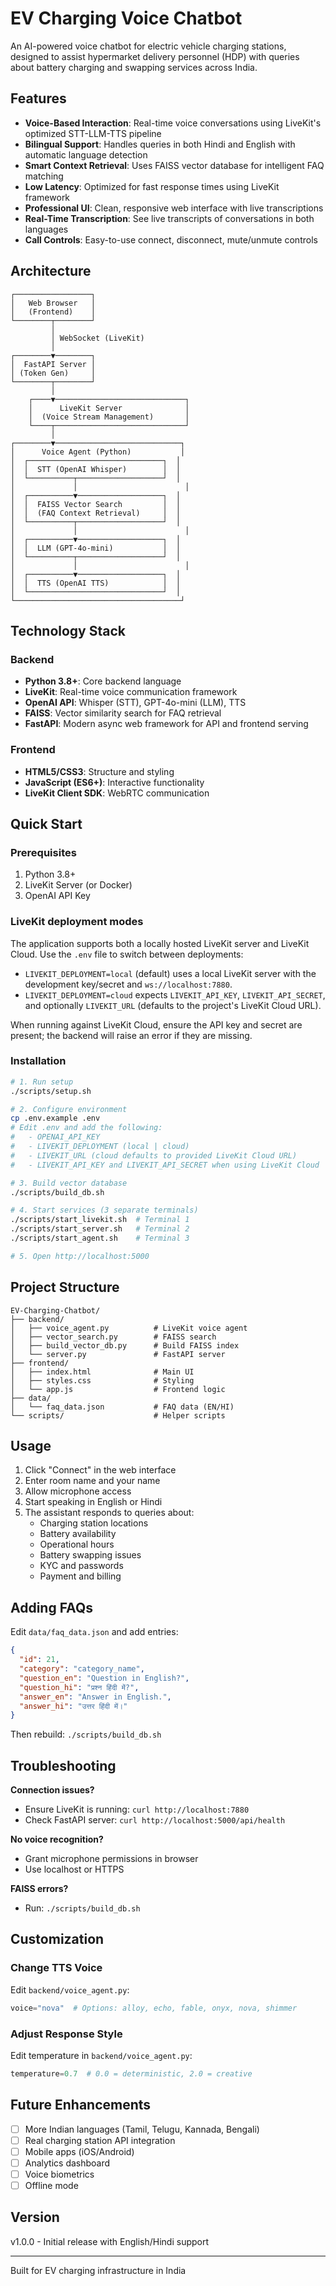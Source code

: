 # EV Charging Voice Chatbot

An AI-powered voice chatbot for electric vehicle charging stations, designed to assist hypermarket delivery personnel (HDP) with queries about battery charging and swapping services across India.

## Features

- **Voice-Based Interaction**: Real-time voice conversations using LiveKit's optimized STT-LLM-TTS pipeline
- **Bilingual Support**: Handles queries in both Hindi and English with automatic language detection
- **Smart Context Retrieval**: Uses FAISS vector database for intelligent FAQ matching
- **Low Latency**: Optimized for fast response times using LiveKit framework
- **Professional UI**: Clean, responsive web interface with live transcriptions
- **Real-Time Transcription**: See live transcripts of conversations in both languages
- **Call Controls**: Easy-to-use connect, disconnect, mute/unmute controls

## Architecture

```
┌─────────────────┐
│   Web Browser   │
│   (Frontend)    │
└────────┬────────┘
         │
         │ WebSocket (LiveKit)
         │
┌────────▼────────┐
│  FastAPI Server │
│ (Token Gen)     │
└────────┬────────┘
         │
    ┌────▼─────────────────────────────┐
    │      LiveKit Server              │
    │  (Voice Stream Management)       │
    └────┬─────────────────────────────┘
         │
┌────────▼────────────────────────────┐
│      Voice Agent (Python)           │
│  ┌──────────────────────────────┐  │
│  │  STT (OpenAI Whisper)        │  │
│  └──────────┬───────────────────┘  │
│             │                        │
│  ┌──────────▼───────────────────┐  │
│  │  FAISS Vector Search         │  │
│  │  (FAQ Context Retrieval)     │  │
│  └──────────┬───────────────────┘  │
│             │                        │
│  ┌──────────▼───────────────────┐  │
│  │  LLM (GPT-4o-mini)           │  │
│  └──────────┬───────────────────┘  │
│             │                        │
│  ┌──────────▼───────────────────┐  │
│  │  TTS (OpenAI TTS)            │  │
│  └──────────────────────────────┘  │
└─────────────────────────────────────┘
```

## Technology Stack

### Backend
- **Python 3.8+**: Core backend language
- **LiveKit**: Real-time voice communication framework
- **OpenAI API**: Whisper (STT), GPT-4o-mini (LLM), TTS
- **FAISS**: Vector similarity search for FAQ retrieval
- **FastAPI**: Modern async web framework for API and frontend serving

### Frontend
- **HTML5/CSS3**: Structure and styling
- **JavaScript (ES6+)**: Interactive functionality
- **LiveKit Client SDK**: WebRTC communication

## Quick Start

### Prerequisites

1. Python 3.8+
2. LiveKit Server (or Docker)
3. OpenAI API Key

### LiveKit deployment modes

The application supports both a locally hosted LiveKit server and LiveKit Cloud. Use the `.env` file to switch between deployments:

- `LIVEKIT_DEPLOYMENT=local` (default) uses a local LiveKit server with the development key/secret and `ws://localhost:7880`.
- `LIVEKIT_DEPLOYMENT=cloud` expects `LIVEKIT_API_KEY`, `LIVEKIT_API_SECRET`, and optionally `LIVEKIT_URL` (defaults to the project's LiveKit Cloud URL).

When running against LiveKit Cloud, ensure the API key and secret are present; the backend will raise an error if they are missing.

### Installation

```bash
# 1. Run setup
./scripts/setup.sh

# 2. Configure environment
cp .env.example .env
# Edit .env and add the following:
#   - OPENAI_API_KEY
#   - LIVEKIT_DEPLOYMENT (local | cloud)
#   - LIVEKIT_URL (cloud defaults to provided LiveKit Cloud URL)
#   - LIVEKIT_API_KEY and LIVEKIT_API_SECRET when using LiveKit Cloud

# 3. Build vector database
./scripts/build_db.sh

# 4. Start services (3 separate terminals)
./scripts/start_livekit.sh  # Terminal 1
./scripts/start_server.sh   # Terminal 2
./scripts/start_agent.sh    # Terminal 3

# 5. Open http://localhost:5000
```

## Project Structure

```
EV-Charging-Chatbot/
├── backend/
│   ├── voice_agent.py          # LiveKit voice agent
│   ├── vector_search.py        # FAISS search
│   ├── build_vector_db.py      # Build FAISS index
│   └── server.py               # FastAPI server
├── frontend/
│   ├── index.html              # Main UI
│   ├── styles.css              # Styling
│   └── app.js                  # Frontend logic
├── data/
│   └── faq_data.json           # FAQ data (EN/HI)
└── scripts/                    # Helper scripts
```

## Usage

1. Click "Connect" in the web interface
2. Enter room name and your name
3. Allow microphone access
4. Start speaking in English or Hindi
5. The assistant responds to queries about:
   - Charging station locations
   - Battery availability
   - Operational hours
   - Battery swapping issues
   - KYC and passwords
   - Payment and billing

## Adding FAQs

Edit `data/faq_data.json` and add entries:

```json
{
  "id": 21,
  "category": "category_name",
  "question_en": "Question in English?",
  "question_hi": "प्रश्न हिंदी में?",
  "answer_en": "Answer in English.",
  "answer_hi": "उत्तर हिंदी में।"
}
```

Then rebuild: `./scripts/build_db.sh`

## Troubleshooting

**Connection issues?**
- Ensure LiveKit is running: `curl http://localhost:7880`
- Check FastAPI server: `curl http://localhost:5000/api/health`

**No voice recognition?**
- Grant microphone permissions in browser
- Use localhost or HTTPS

**FAISS errors?**
- Run: `./scripts/build_db.sh`

## Customization

### Change TTS Voice
Edit `backend/voice_agent.py`:
```python
voice="nova"  # Options: alloy, echo, fable, onyx, nova, shimmer
```

### Adjust Response Style
Edit temperature in `backend/voice_agent.py`:
```python
temperature=0.7  # 0.0 = deterministic, 2.0 = creative
```

## Future Enhancements

- [ ] More Indian languages (Tamil, Telugu, Kannada, Bengali)
- [ ] Real charging station API integration
- [ ] Mobile apps (iOS/Android)
- [ ] Analytics dashboard
- [ ] Voice biometrics
- [ ] Offline mode

## Version

v1.0.0 - Initial release with English/Hindi support

---

Built for EV charging infrastructure in India